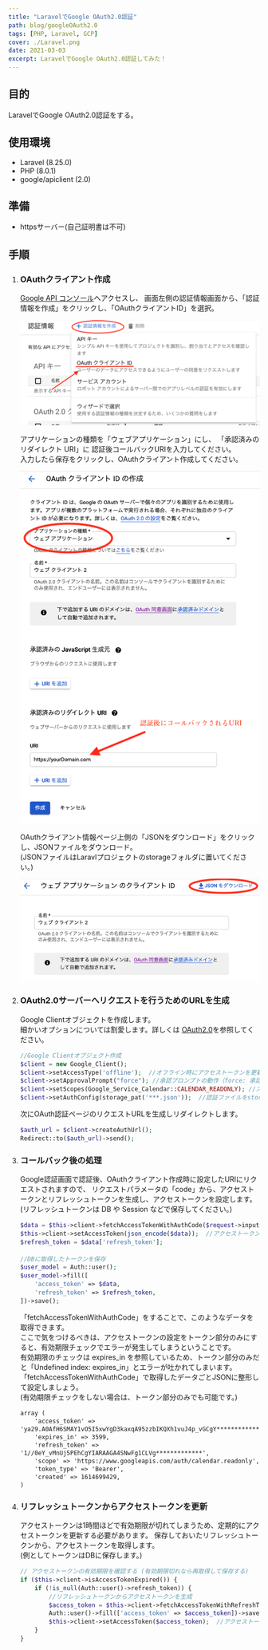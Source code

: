 ```yaml
---
title: "LaravelでGoogle OAuth2.0認証"
path: blog/googleOAuth2.0
tags: [PHP, Laravel, GCP]
cover: ./Laravel.png
date: 2021-03-03
excerpt: LaravelでGoogle OAuth2.0認証してみた！
---
```


## 目的

LaravelでGoogle OAuth2.0認証をする。

## 使用環境

- Laravel (8.25.0)
- PHP (8.0.1)
- google/apiclient (2.0)

## 準備

- httpsサーバー(自己証明書は不可)

## 手順

1. ### OAuthクライアント作成

    [Google API コンソール](https://console.cloud.google.com/apis)へアクセスし、
    画面左側の認証情報画面から、「認証情報を作成」をクリックし、「OAuthクライアントID」を選択。

    ![](./oauth1.png)

    アプリケーションの種類を「ウェブアプリケーション」にし、
    「承認済みのリダイレクト URI」に 認証後コールバックURIを入力してください。<br>
    入力したら保存をクリックし、OAuthクライアント作成してください。

    ![](./oauth2.png)

    OAuthクライアント情報ページ上側の「JSONをダウンロード」をクリックし、JSONファイルをダウンロード。<br>
    (JSONファイルはLaravlプロジェクトのstorageフォルダに置いてください。)

    ![](./oauth3.png)


2. ### OAuth2.0サーバーへリクエストを行うためのURLを生成

    Google Clientオブジェクトを作成します。<br>
    細かいオプションについては割愛します。詳しくは
    [OAuth2.0](https://developers.google.com/identity/protocols/oauth2/web-server#creatingclient)を参照してください。
    
    ```php
    //Google Clientオブジェクト作成
    $client = new Google_Client();
    $client->setAccessType('offline');  //オフライン時にアクセストークンを更新
    $client->setApprovalPrompt("force"); //承認プロンプトの動作（force: 承認UIを強制的に表示する）       
    $client->setScopes(Google_Service_Calendar::CALENDAR_READONLY); //スコープの設定        
    $client->setAuthConfig(storage_pat('***.json'));  //認証ファイルをstorage配下に設置
    ```

    次にOAuth認証ページのリクエストURLを生成しリダイレクトします。

    ```php
    $auth_url = $client->createAuthUrl();
    Redirect::to($auth_url)->send();
    ```

3. ### コールバック後の処理

    Google認証画面で認証後、OAuthクライアント作成時に設定したURIにリクエストされますので、
    リクエストパラメータの「code」から、アクセストークンとリフレッシュトークンを生成し、アクセストークンを設定します。<br>
    (リフレッシュトークンは DB や Session などで保存してください。)
    
    ```php
    $data = $this->client->fetchAccessTokenWithAuthCode($request->input('code'));            
    $this->client->setAccessToken(json_encode($data));  //アクセストークンはJSONで設定
    $refresh_token = $data['refresh_token'];

    //DBに取得したトークンを保存
    $user_model = Auth::user();
    $user_model->fill([
        'access_token' => $data,
        'refresh_token' => $refresh_token,
    ])->save();
    ```

    「fetchAccessTokenWithAuthCode」をすることで、このようなデータを取得できます。<br>
    ここで気をつけるべきは、アクセストークンの設定をトークン部分のみにすると、有効期限チェックでエラーが発生してしまうということです。<br>
    有効期限のチェックは expires_in を参照しているため、トークン部分のみだと「Undefined index: expires_in」とエラーが吐かれてしまいます。「fetchAccessTokenWithAuthCode」で取得したデータごとJSONに整形して設定しましょう。<br>
    (有効期限チェックをしない場合は、トークン部分のみでも可能です。)

    ```
    array (
        'access_token' => 'ya29.A0AfH6SMAY1vO5I5xwYgD3kaxqA95zzbIKQXh1vuJ4p_vGCgY************',
        'expires_in' => 3599,
        'refresh_token' => '1//0eY_vMnUj5PEhCgYIARAAGA4SNwFg1CLVg*************',
        'scope' => 'https://www.googleapis.com/auth/calendar.readonly',
        'token_type' => 'Bearer',
        'created' => 1614699429,
    )
    ```

4. ### リフレッシュトークンからアクセストークンを更新

    アクセストークンは1時間ほどで有効期限が切れてしまうため、定期的にアクセストークンを更新する必要があります。
    保存しておいたリフレッシュトークンから、アクセストークンを取得します。<br>
    (例としてトークンはDBに保存します。)

    ```php
    // アクセストークンの有効期限を確認する (有効期限切れなら再取得して保存する)
    if ($this->client->isAccessTokenExpired()) {
        if (!is_null(Auth::user()->refresh_token)) {
            //リフレッシュトークンからアクセストークンを生成
            $access_token = $this->client->fetchAccessTokenWithRefreshToken(Auth::user()->refresh_token);
            Auth::user()->fill(['access_token' => $access_token])->save();  //DB更新
            $this->client->setAccessToken($access_token);  //アクセストークン設定
        }
    }
    ```
